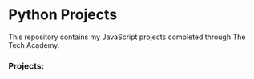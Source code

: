 # Python Projects

This repository contains my JavaScript projects completed through The Tech Academy.

<h3>Projects:</h3>
